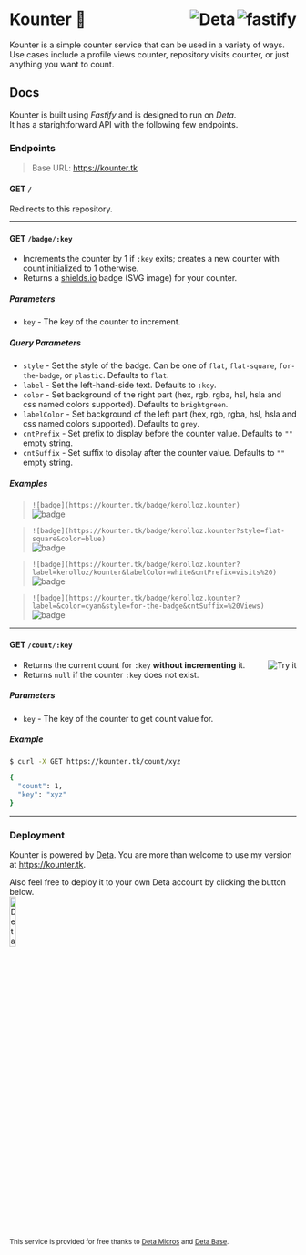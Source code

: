 <h1 align="left">Kounter 🧮
<a target="_blank" href="https://fastify.io">
  <img alt="fastify" align="right" src="https://t.ly/0o1a"/>
</a>
<a target="_blank" href="https://deta.sh">
  <img alt="Deta" align="right" src="https://t.ly/-g08" />
</a>
</h1>

Kounter is a simple counter service that can be used in a variety of ways.  
Use cases include a profile views counter, repository visits counter, or just anything you want to count.

## Docs

Kounter is built using _Fastify_ and is designed to run on _Deta_.  
It has a starightforward API with the following few endpoints.

### Endpoints

> Base URL: <https://kounter.tk>

#### GET `/`

Redirects to this repository.

---

#### GET `/badge/:key`

- Increments the counter by 1 if `:key` exits; creates a new counter with count initialized to 1 otherwise.
- Returns a [shields.io](https://shields.io) badge (SVG image) for your counter.

##### Parameters

- `key` - The key of the counter to increment.

##### Query Parameters

- `style` - Set the style of the badge. Can be one of `flat`, `flat-square`, `for-the-badge`, or `plastic`. Defaults to `flat`.
- `label` - Set the left-hand-side text. Defaults to `:key`.
- `color` - Set background of the right part (hex, rgb, rgba, hsl, hsla and css named colors supported). Defaults to `brightgreen`.
- `labelColor` -  Set background of the left part (hex, rgb, rgba, hsl, hsla and css named colors supported). Defaults to `grey`.
- `cntPrefix` - Set prefix to display before the counter value. Defaults to `""` empty string.
- `cntSuffix` - Set suffix to display after the counter value. Defaults to `""` empty string.

##### Examples

> `![badge](https://kounter.tk/badge/kerolloz.kounter)`  
> ![badge](https://kounter.tk/badge/kerolloz.kounter)

> `![badge](https://kounter.tk/badge/kerolloz.kounter?style=flat-square&color=blue)`  
> ![badge](https://kounter.tk/badge/kerolloz.kounter?style=flat-square&color=blue)  

> `![badge](https://kounter.tk/badge/kerolloz.kounter?label=kerolloz/kounter&labelColor=white&cntPrefix=visits%20)`  
> ![badge](https://kounter.tk/badge/kerolloz.kounter?label=kerolloz/kounter&labelColor=white&cntPrefix=visits%20)

> `![badge](https://kounter.tk/badge/kerolloz.kounter?label=&color=cyan&style=for-the-badge&cntSuffix=%20Views)`  
> ![badge](https://kounter.tk/badge/kerolloz.kounter?label=&color=cyan&style=for-the-badge&cntSuffix=%20Views)

---

#### GET `/count/:key`

<a target="_blank" href="https://reqbin.com/c-hzpbeh8a">
  <img align="right" alt="Try it" src="https://img.shields.io/badge/-Try%20it-white?style=for-the-badge" />
</a>

- Returns the current count for `:key` **without incrementing** it.
- Returns `null` if the counter `:key` does not exist.

##### Parameters

- `key` - The key of the counter to get count value for.

##### Example

```bash
$ curl -X GET https://kounter.tk/count/xyz

{
  "count": 1,
  "key": "xyz"
}
```

---

### Deployment

Kounter is powered by [Deta](https://deta.sh).
You are more than welcome to use my version at <https://kounter.tk>.

Also feel free to deploy it to your own Deta account by clicking the button below.  
<a href="https://go.deta.dev/deploy?repo=https://github.com/kerolloz/kounter">
  <img width="15%" alt="Deta Deploy Button" src="https://button.deta.dev/1/svg" />
</a>

<sub>This service is provided for free thanks to [Deta Micros](https://docs.deta.sh/docs/micros/about) and [Deta Base](https://docs.deta.sh/docs/base/about).</sub>

